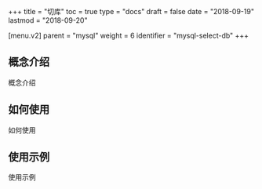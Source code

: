 +++
title = "切库"
toc = true
type = "docs"
draft = false
date = "2018-09-19"
lastmod = "2018-09-20"

[menu.v2]
  parent = "mysql"
  weight = 6
  identifier = "mysql-select-db"
+++

## 概念介绍

概念介绍

## 如何使用

如何使用

## 使用示例

使用示例
